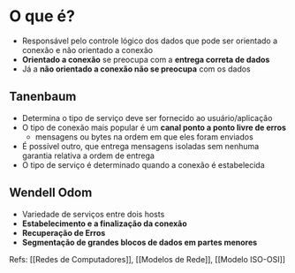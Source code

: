 # O que é?

- Responsável pelo controle lógico dos dados que pode ser orientado a conexão e não orientado a conexão
- **Orientado a conexão** se preocupa com a **entrega correta de dados**
- Já a **não orientado a conexão não se preocupa** com os dados
## Tanenbaum

- Determina o tipo de serviço deve ser fornecido ao usuário/aplicação
- O tipo de conexão mais popular é um **canal ponto a ponto livre de erros** 
	- mensagens ou bytes na ordem em que eles foram enviados
- É possível outro, que entrega mensagens isoladas sem nenhuma garantia relativa a ordem de entrega
- O tipo de serviço é determinado quando a conexão é estabelecida

## Wendell Odom

- Variedade de serviços entre dois hosts
- **Estabelecimento e a finalização da conexão**
- **Recuperação de Erros**
- **Segmentação de grandes blocos de dados em partes menores**

Refs: [[Redes de Computadores]], [[Modelos de Rede]], [[Modelo ISO-OSI]]